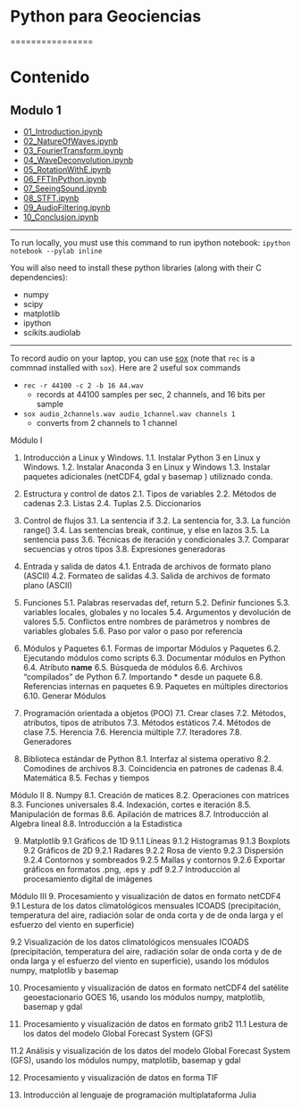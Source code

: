 # Python para Geociencias
================


# Contenido

## Modulo 1

* [01_Introduction.ipynb](http://nbviewer.ipython.org/url/raw.github.com/calebmadrigal/FourierTalkOSCON/master/01_Introduction.ipynb)
* [02_NatureOfWaves.ipynb](http://nbviewer.ipython.org/url/raw.github.com/calebmadrigal/FourierTalkOSCON/master/02_NatureOfWaves.ipynb)
* [03_FourierTransform.ipynb](http://nbviewer.ipython.org/url/raw.github.com/calebmadrigal/FourierTalkOSCON/master/03_FourierTransform.ipynb)
* [04_WaveDeconvolution.ipynb](http://nbviewer.ipython.org/url/raw.github.com/calebmadrigal/FourierTalkOSCON/master/04_WaveDeconvolution.ipynb)
* [05_RotationWithE.ipynb](http://nbviewer.ipython.org/url/raw.github.com/calebmadrigal/FourierTalkOSCON/master/05_RotationWithE.ipynb)
* [06_FFTInPython.ipynb](http://nbviewer.ipython.org/url/raw.github.com/calebmadrigal/FourierTalkOSCON/master/06_FFTInPython.ipynb)
* [07_SeeingSound.ipynb](http://nbviewer.ipython.org/url/raw.github.com/calebmadrigal/FourierTalkOSCON/master/07_SeeingSound.ipynb)
* [08_STFT.ipynb](http://nbviewer.ipython.org/url/raw.github.com/calebmadrigal/FourierTalkOSCON/master/08_STFT.ipynb)
* [09_AudioFiltering.ipynb](http://nbviewer.ipython.org/url/raw.github.com/calebmadrigal/FourierTalkOSCON/master/09_AudioFiltering.ipynb)
* [10_Conclusion.ipynb](http://nbviewer.ipython.org/url/raw.github.com/calebmadrigal/FourierTalkOSCON/master/10_Conclusion.ipynb)

---

To run locally, you must use this command to run ipython notebook: `ipython notebook --pylab inline`

You will also need to install these python libraries (along with their C dependencies):

* numpy
* scipy
* matplotlib
* ipython
* scikits.audiolab

---

To record audio on your laptop, you can use [sox](http://sox.sourceforge.net/) (note that `rec` is a commnad installed with `sox`).  Here are 2 useful sox commands

* `rec -r 44100 -c 2 -b 16 A4.wav`
    - records at 44100 samples per sec, 2 channels, and 16 bits per sample
* `sox audio_2channels.wav audio_1channel.wav channels 1`
    - converts from 2 channels to 1 channel


Módulo I
1.  Introducción a Linux y Windows.
1.1. Instalar Python 3 en Linux y Windows.
1.2. Instalar Anaconda 3 en Linux y Windows
1.3. Instalar paquetes adicionales (netCDF4,  gdal y basemap ) utiliznado conda.

2. Estructura y control de datos
2.1. Tipos de variables
2.2. Métodos de cadenas
2.3. Listas
2.4. Tuplas
2.5. Diccionarios

3. Control de flujos
3.1. La sentencia if
3.2. La sentencia for, 
3.3. La función range()
3.4. Las sentencias break, continue, y else en lazos
3.5. La sentencia pass
3.6. Técnicas de iteración y condicionales
3.7. Comparar secuencias y otros tipos
3.8. Expresiones generadoras 

4. Entrada y salida de datos
4.1. Entrada de archivos de formato plano (ASCII)
4.2. Formateo de salidas
4.3. Salida de archivos de formato plano (ASCII)

5. Funciones
5.1. Palabras reservadas def, return
5.2. Definir funciones
5.3. variables locales, globales y no locales
5.4. Argumentos y devolución de valores
5.5. Conflictos entre nombres de parámetros y nombres de variables globales
5.6. Paso por valor o paso por referencia

6. Módulos y Paquetes
6.1. Formas de importar Módulos y Paquetes
6.2. Ejecutando módulos como scripts
6.3. Documentar módulos en Python
6.4. Atributo __name__
6.5. Búsqueda de módulos
6.6. Archivos “compilados” de Python
6.7. Importando * desde un paquete
6.8. Referencias internas en paquetes
6.9. Paquetes en múltiples directorios
6.10. Generar Módulos

7. Programación orientada a objetos (POO)
7.1. Crear clases
7.2. Métodos, atributos, tipos de atributos
7.3. Métodos estáticos
7.4. Métodos de clase
7.5. Herencia
7.6. Herencia múltiple
7.7. Iteradores
7.8. Generadores

8. Biblioteca estándar de Python
8.1. Interfaz al sistema operativo
8.2. Comodines de archivos
8.3. Coincidencia en patrones de cadenas
8.4. Matemática
8.5. Fechas y tiempos

Módulo II
8. Numpy
8.1. Creación de matices
8.2. Operaciones con matrices
8.3. Funciones universales
8.4. Indexación, cortes e iteración
8.5. Manipulación de formas
8.6. Apilación de matrices
8.7. Introducción al Algebra lineal 
8.8. Introducción a la Estadistica

9. Matplotlib
9.1 Gráficos de 1D
9.1.1 Líneas
9.1.2 Histogramas
9.1.3 Boxplots
9.2 Gráficos de 2D
9.2.1 Radares
9.2.2 Rosa de viento
9.2.3 Dispersión
9.2.4 Contornos y sombreados
9.2.5 Mallas y contornos
9.2.6 Exportar gráficos en formatos .png, .eps y .pdf
9.2.7 Introducción al procesamiento digital de imágenes  



Módulo III
9. Procesamiento y visualización de datos en formato netCDF4
9.1 Lestura de los datos climatológicos mensuales ICOADS (precipitación, temperatura del aire, radiación solar de onda corta y de de onda larga y el esfuerzo del viento en superficie)

9.2 Visualización de los datos climatológicos mensuales ICOADS (precipitación, temperatura del aire, radiación solar de onda corta y de de onda larga y el esfuerzo del viento en superficie), usando los módulos numpy, matplotlib y basemap

10. Procesamiento y visualización de datos en formato netCDF4 del satélite geoestacionario GOES 16, usando los módulos numpy, matplotlib, basemap y gdal

11. Procesamiento y visualización de datos en formato grib2
11.1 Lestura de los datos del modelo Global Forecast System (GFS)

11.2 Análisis y visualización de los datos del modelo  Global Forecast System (GFS), usando los módulos numpy, matplotlib, basemap y gdal

12. Procesamiento y visualización de datos en forma TIF

13. Introducción al lenguaje de programación multiplataforma Julia



